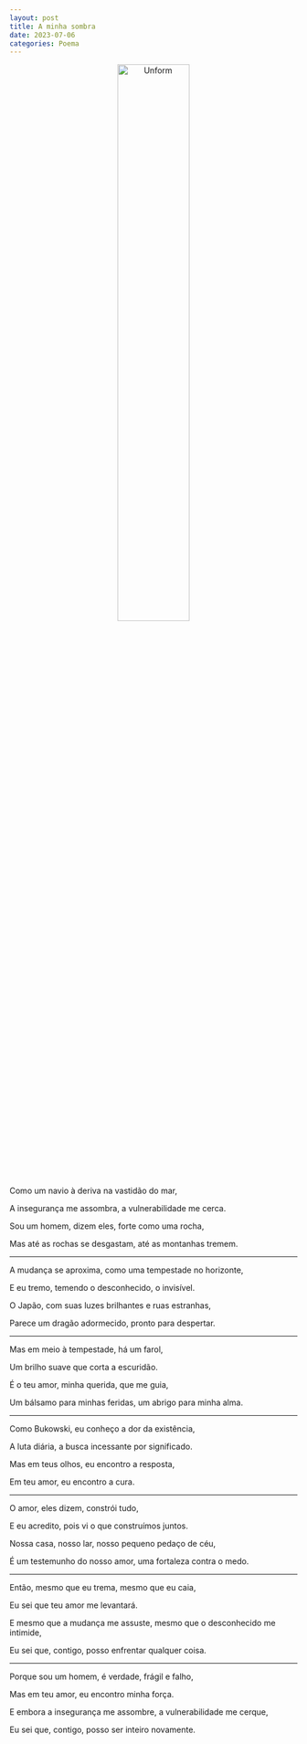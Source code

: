 ```yaml
---
layout: post
title: A minha sombra
date: 2023-07-06
categories: Poema
---
```


<p align="center">
<img src="{{ site.baseurl }}/images/2023-07-06-A-minha-sombra.png" height="50%" width="50%" alt="Unform" />
</p>

Como um navio à deriva na vastidão do mar,

A insegurança me assombra, a vulnerabilidade me cerca.

Sou um homem, dizem eles, forte como uma rocha,

Mas até as rochas se desgastam, até as montanhas tremem.

---

A mudança se aproxima, como uma tempestade no horizonte,

E eu tremo, temendo o desconhecido, o invisível.

O Japão, com suas luzes brilhantes e ruas estranhas,

Parece um dragão adormecido, pronto para despertar.

---

Mas em meio à tempestade, há um farol,

Um brilho suave que corta a escuridão.

É o teu amor, minha querida, que me guia,

Um bálsamo para minhas feridas, um abrigo para minha alma.

---

Como Bukowski, eu conheço a dor da existência,

A luta diária, a busca incessante por significado.

Mas em teus olhos, eu encontro a resposta,

Em teu amor, eu encontro a cura.

---

O amor, eles dizem, constrói tudo,

E eu acredito, pois vi o que construímos juntos.

Nossa casa, nosso lar, nosso pequeno pedaço de céu,

É um testemunho do nosso amor, uma fortaleza contra o medo.

---

Então, mesmo que eu trema, mesmo que eu caia,

Eu sei que teu amor me levantará.

E mesmo que a mudança me assuste, mesmo que o desconhecido me intimide,

Eu sei que, contigo, posso enfrentar qualquer coisa.

---

Porque sou um homem, é verdade, frágil e falho,

Mas em teu amor, eu encontro minha força.

E embora a insegurança me assombre, a vulnerabilidade me cerque,

Eu sei que, contigo, posso ser inteiro novamente.

